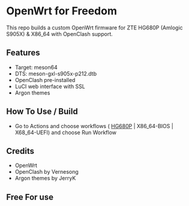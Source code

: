 # OpenWrt for Freedom

This repo builds a custom OpenWrt firmware for ZTE HG680P (Amlogic S905X) & X86_64 with OpenClash support.

## Features
- Target: meson64
- DTS: meson-gxl-s905x-p212.dtb
- OpenClash pre-installed
- LuCI web interface with SSL
- Argon themes

## How To Use / Build
- Go to Actions and choose workflows ( <a href="https://github.com/batarok/openwrt-freedom/actions/workflows/hg680p.yaml" target="_blank">HG680P</a> | X86_64-BIOS | X68_64-UEFI) and choose Run Workflow

## Credits
- OpenWrt
- OpenClash by Vernesong
- Argon themes by JerryK

## Free For use
